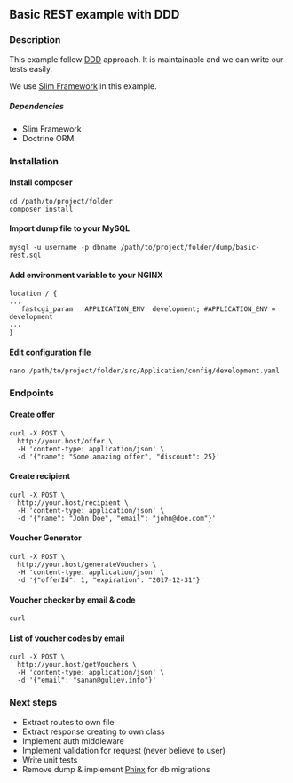 ## Basic REST example with DDD

### Description
This example follow [DDD](https://en.wikipedia.org/wiki/Domain-driven_design) approach. It is maintainable and we can write our tests easily.

We use [Slim Framework](https://www.slimframework.com/) in this example.

##### Dependencies
* Slim Framework
* Doctrine ORM

### Installation
#### Install composer
```
cd /path/to/project/folder
composer install
```

#### Import dump file to your MySQL
```
mysql -u username -p dbname /path/to/project/folder/dump/basic-rest.sql
```

#### Add environment variable to your NGINX
```
location / {
...
   fastcgi_param   APPLICATION_ENV  development; #APPLICATION_ENV = development
...
}
```

#### Edit configuration file
```
nano /path/to/project/folder/src/Application/config/development.yaml
```

### Endpoints

#### Create offer
```
curl -X POST \
  http://your.host/offer \
  -H 'content-type: application/json' \
  -d '{"name": "Some amazing offer", "discount": 25}'
```

#### Create recipient
```
curl -X POST \
  http://your.host/recipient \
  -H 'content-type: application/json' \
  -d '{"name": "John Doe", "email": "john@doe.com"}'
```

#### Voucher Generator
```
curl -X POST \
  http://your.host/generateVouchers \
  -H 'content-type: application/json' \
  -d '{"offerId": 1, "expiration": "2017-12-31"}'
```

#### Voucher checker by email & code
```
curl 
```

#### List of voucher codes by email
```
curl -X POST \
  http://your.host/getVouchers \
  -H 'content-type: application/json' \
  -d '{"email": "sanan@guliev.info"}'
```


### Next steps
* Extract routes to own file
* Extract response creating to own class
* Implement auth middleware
* Implement validation for request (never believe to user)
* Write unit tests
* Remove dump & implement [Phinx](https://phinx.org) for db migrations